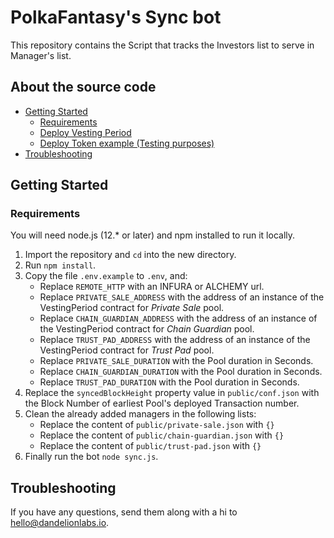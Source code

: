 # PolkaFantasy's Sync bot
This repository contains the Script that tracks the Investors list to serve in Manager's list.

## About the source code

- [Getting Started](#getting-started)
  - [Requirements](#requirements)
  - [Deploy Vesting Period](#deploy-vesting-period)
  - [Deploy Token example (Testing purposes)](#deploy-token-example)
- [Troubleshooting](#troubleshooting)

## Getting Started

### Requirements
You will need node.js (12.* or later) and npm installed to run it locally.

1. Import the repository and `cd` into the new directory.
2. Run `npm install`.
3. Copy the file `.env.example` to `.env`, and:
   - Replace `REMOTE_HTTP` with an INFURA or ALCHEMY url.
   - Replace `PRIVATE_SALE_ADDRESS` with the address of an instance of the VestingPeriod contract for *Private Sale* pool.
   - Replace `CHAIN_GUARDIAN_ADDRESS` with the address of an instance of the VestingPeriod contract for *Chain Guardian* pool.
   - Replace `TRUST_PAD_ADDRESS` with the address of an instance of the VestingPeriod contract for *Trust Pad* pool.
   - Replace `PRIVATE_SALE_DURATION` with the Pool duration in Seconds.
   - Replace `CHAIN_GUARDIAN_DURATION` with the Pool duration in Seconds.
   - Replace `TRUST_PAD_DURATION` with the Pool duration in Seconds.
4. Replace the `syncedBlockHeight` property value in `public/conf.json` with the Block Number of earliest Pool's deployed Transaction number.
5. Clean the already added managers in the following lists:
    - Replace the content of `public/private-sale.json` with `{}`
    - Replace the content of `public/chain-guardian.json` with `{}`
    - Replace the content of `public/trust-pad.json` with `{}`
6. Finally run the bot `node sync.js`.

## Troubleshooting

If you have any questions, send them along with a hi to hello@dandelionlabs.io.
